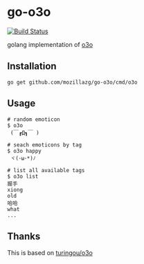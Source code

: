 # go-o3o

[![Build Status](https://travis-ci.org/mozillazg/go-o3o.svg)](https://travis-ci.org/mozillazg/go-o3o)

golang implementation of [o3o](https://github.com/turingou/o3o)


## Installation

`go get github.com/mozillazg/go-o3o/cmd/o3o`


## Usage

    # random emoticon
    $ o3o
     (￣┏Д┓￣ )

    # seach emoticons by tag
    $ o3o happy
     ヾ(･ω･*)ﾉ

    # list all available tags
    $ o3o list
    握手
    xiong
    old
    哈哈
    what
    ...


## Thanks

This is based on [turingou/o3o](https://github.com/turingou/o3o)
